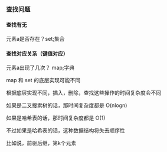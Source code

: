 ### 查找问题

#### 查找有无

元素a是否存在？set;集合

#### 查找对应关系（键值对应）

元素a出现了几次？ map;字典


map 和 set 的底层实现可能不同

根据底层实现不同，插入，删除，查找这些操作的时间复杂度会不同

如果是二叉搜索树的话，那时间复杂度都是 O(nlogn)

如果是哈希表的话，那时间复杂度都是 O(1)

不过如果是哈希表的话，这种数据结构将失去顺序性

比如说，前驱后继，第k个元素